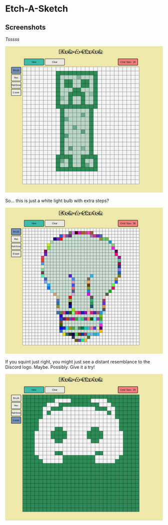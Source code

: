 # Etch-A-Sketch

## Screenshots

_Tsssss_

![Creeper from minecraft](screenshots/creeper.png)

So... this is just a white light bulb with extra steps?

![Rainbow bulb](screenshots/bulb.png)

If you squint just right, you might just see a distant resemblance to the Discord logo. Maybe. Possibly. Give it a try!

![Discord logo](screenshots/discord.png)
